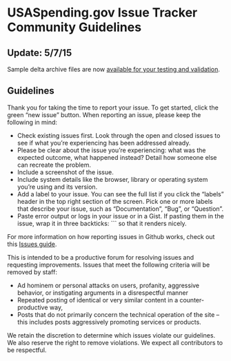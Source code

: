 # USASpending.gov Issue Tracker Community Guidelines 

## Update: 5/7/15
Sample delta archive files are now [available for your testing and validation](deltaarchive.md "delta file testing instructions").

## Guidelines
Thank you for taking the time to report your issue. To get started, click the green “new issue” button. When reporting an issue, please keep the following in mind:

- Check existing issues first. Look through the open and closed issues to see if what you’re experiencing has been addressed already.
- Please be clear about the issue you’re experiencing: what was the expected outcome, what happened instead? Detail how someone else can recreate the problem.
- Include a screenshot of the issue.
- Include system details like the browser, library or operating system you’re using and its version.
- Add a label to your issue. You can see the full list if you click the “labels” header in the top right section of the screen. Pick one or more labels that describe your issue, such as “Documentation”, “Bug”, or “Question”. 
- Paste error output or logs in your issue or in a Gist. If pasting them in the issue, wrap it in three backticks: ``` so that it renders nicely.

For more information on how reporting issues in Github works, check out this [Issues guide](https://guides.github.com/features/issues/).

This is intended to be a productive forum for resolving issues and requesting improvements. Issues that meet the following criteria will be removed by staff:

- Ad hominem or personal attacks on users, profanity, aggressive behavior, or instigating arguments in a disrespectful manner
- Repeated posting of identical or very similar content in a counter-productive way,
- Posts that do not primarily concern the technical operation of the site – this includes posts aggressively promoting services or products.

We retain the discretion to determine which issues violate our guidelines. We also reserve the right to remove violations. We expect all contributors to be respectful.
